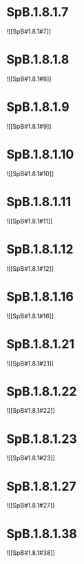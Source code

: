 # SpB.1.8.1.7
![[SpB#1.8.1#7]]
# SpB.1.8.1.8
![[SpB#1.8.1#8]]
# SpB.1.8.1.9
![[SpB#1.8.1#9]]
# SpB.1.8.1.10
![[SpB#1.8.1#10]]
# SpB.1.8.1.11
![[SpB#1.8.1#11]]
# SpB.1.8.1.12
![[SpB#1.8.1#12]]
# SpB.1.8.1.16
![[SpB#1.8.1#16]]
# SpB.1.8.1.21
![[SpB#1.8.1#21]]
# SpB.1.8.1.22
![[SpB#1.8.1#22]]
# SpB.1.8.1.23
![[SpB#1.8.1#23]]
# SpB.1.8.1.27
![[SpB#1.8.1#27]]
# SpB.1.8.1.38
![[SpB#1.8.1#38]]

